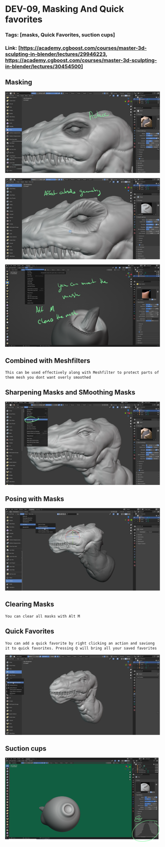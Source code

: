 # DEV-09, Masking And Quick favorites
### Tags: [masks, Quick Favorites, suction cups]
### Link: [https://academy.cgboost.com/courses/master-3d-sculpting-in-blender/lectures/29946223, https://academy.cgboost.com/courses/master-3d-sculpting-in-blender/lectures/30454500]

## Masking

![](../images/DEV-09/DEV-09-A1.png) 

![](../images/DEV-09/DEV-09-A2.png) 

![](../images/DEV-09/DEV-09-A3.png) 

## Combined with Meshfilters

    This can be used effectively along with Meshfilter to protect parts of them mesh you dont want overly smoothed

## Sharpening Masks and SMoothing Masks

![](../images/DEV-09/DEV-09-B1.png) 

## Posing with Masks

![](../images/DEV-09/DEV-09-C1.png) 

## Clearing Masks

    You can clear all masks with Alt M

## Quick Favorites

    You can add a quick favorite by right clicking an action and saviong it to quick favorites. Pressing Q will bring all your saved favorites

![](../images/DEV-09/DEV-09-D1.png) 

## Suction cups

![](../images/DEV-09/DEV-09-E1.png) 